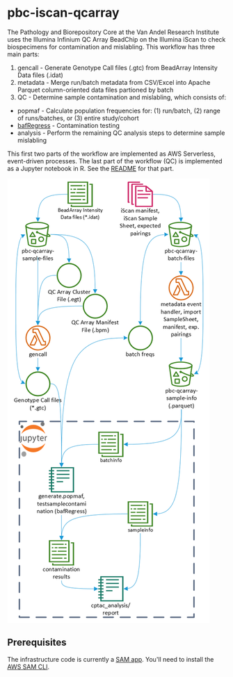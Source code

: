 # pbc-iscan-qcarray
The Pathology and Biorepository Core at the Van Andel Research Institute uses the Illumina Infinium QC Array BeadChip on the Illumina iScan to check biospecimens for contamination and mislabling. 
This workflow has three main parts:
1. gencall - Generate Genotype Call files (.gtc) from BeadArray Intensity Data files (.idat)
2. metadata - Merge run/batch metadata from CSV/Excel into Apache Parquet column-oriented data files partioned by batch
3. QC - Determine sample contamination and mislabling, which consists of:
- popmaf - Calculate population frequencies for: (1) run/batch, (2) range of runs/batches, or (3) entire study/cohort
- [bafRegress](https://genome.sph.umich.edu/wiki/BAFRegress) - Contamination testing
- analysis - Perform the remaining QC analysis steps to determine sample mislabling

This first two parts of the workflow are implemented as AWS Serverless, event-driven processes. The last part of the workflow (QC) is implemented as a Jupyter notebook in R. See the [README](analysis/README.md) for that part.

 ![](workflow.png)

## Prerequisites
The infrastructure code is currently a [SAM app](https://docs.aws.amazon.com/serverless-application-model/latest/developerguide/what-is-sam.html). You'll need to install the [AWS SAM CLI](https://docs.aws.amazon.com/serverless-application-model/latest/developerguide/serverless-sam-cli-install.html).
